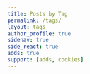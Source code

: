 ```yaml
---
title: Posts by Tag
permalink: /tags/
layout: tags
author_profile: true
sidenav: true
side_react: true
adds: true
support: [adds, cookies]
---
```

